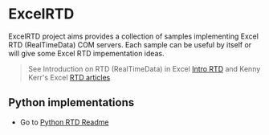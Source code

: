 # ExcelRTD

ExcelRTD project aims provides a collection of samples implementing Excel RTD (RealTimeData) COM servers.
Each sample can be useful by itself or will give some Excel RTD impementation ideas.

> See Introduction on RTD (RealTimeData) in Excel [Intro RTD](https://docs.microsoft.com/en-us/office/troubleshoot/excel/set-up-realtimedata-function) and Kenny Kerr's Excel [RTD articles](https://kennykerr.ca/articles/)

## Python implementations

* Go to [Python RTD Readme](https://github.com/chaelim/ExcelRTD/blob/master/python/README.md)

